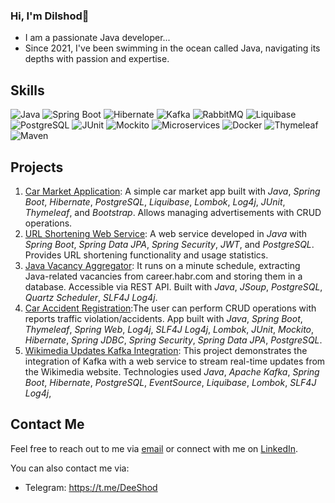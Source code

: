 ### Hi, I'm Dilshod👋
* I am a passionate Java developer...
* Since 2021, I've been swimming in the ocean called Java, navigating its depths with passion and expertise.
##

## Skills
![Java](https://img.shields.io/badge/-Java-007396?style=flat-square&logo=java&logoColor=white)
![Spring Boot](https://img.shields.io/badge/-Spring%20Boot-6DB33F?style=flat-square&logo=spring&logoColor=white)
![Hibernate](https://img.shields.io/badge/-Hibernate-59666C?style=flat-square&logo=hibernate&logoColor=white)
![Kafka](https://img.shields.io/badge/-Kafka-231F20?style=flat-square&logo=apache-kafka&logoColor=white)
![RabbitMQ](https://img.shields.io/badge/-RabbitMQ-FF6600?style=flat-square&logo=rabbitmq&logoColor=white)
![Liquibase](https://img.shields.io/badge/-Liquibase-F8921D?style=flat-square&logo=liquibase&logoColor=white)
![PostgreSQL](https://img.shields.io/badge/-PostgreSQL-336791?style=flat-square&logo=postgresql&logoColor=white)
![JUnit](https://img.shields.io/badge/-JUnit-25A162?style=flat-square&logo=junit&logoColor=white)
![Mockito](https://img.shields.io/badge/-Mockito-EE7A3B?style=flat-square&logo=mockito&logoColor=white)
![Microservices](https://img.shields.io/badge/-Microservices-00ADD8?style=flat-square&logo=microservices&logoColor=white)
![Docker](https://img.shields.io/badge/-Docker-2496ED?style=flat-square&logo=docker&logoColor=white)
![Thymeleaf](https://img.shields.io/badge/-Thymeleaf-005F0F?style=flat-square&logo=thymeleaf&logoColor=white)
![Maven](https://img.shields.io/badge/-Maven-C71A36?style=flat-square&logo=apache-maven&logoColor=white)

## Projects
1. [Car Market Application](https://github.com/dilshod-musakhanov/job4j_cars): A simple car market app built with *Java*, *Spring Boot*, *Hibernate*, *PostgreSQL*, *Liquibase*, *Lombok*, *Log4j*, *JUnit*, *Thymeleaf*, and *Bootstrap*. Allows managing advertisements with CRUD operations.
2. [URL Shortening Web Service](https://github.com/dilshod-musakhanov/job4j_url_shortcut): A web service developed in *Java* with *Spring Boot*, *Spring Data JPA*, *Spring Security*, *JWT*, and *PostgreSQL*. Provides URL shortening functionality and usage statistics.
3. [Java Vacancy Aggregator](https://github.com/dilshod-musakhanov/job4j_grabber): It runs on a minute schedule, extracting Java-related vacancies from career.habr.com and storing them in a database. Accessible via REST API. Built with *Java*, *JSoup*, *PostgreSQL*, *Quartz Scheduler*, *SLF4J Log4j*.
4. [Car Accident Registration](https://github.com/dilshod-musakhanov/job4j_accidents):The user can perform CRUD operations with reports traffic violation/accidents. App built with
*Java*, *Spring Boot*, *Thymeleaf*, *Spring Web*, *Log4j*, *SLF4J Log4j*, *Lombok*, *JUnit*, *Mockito*, *Hibernate*, *Spring JDBC*, *Spring Security*, *Spring Data JPA*, *PostgreSQL*.
5. [Wikimedia Updates Kafka Integration](https://github.com/dilshod-musakhanov/Kafka-with-real-time-stream): This project demonstrates the integration of Kafka with a web service to stream real-time updates from the Wikimedia website. Technologies used *Java*, *Apache Kafka*, *Spring Boot*, *Hibernate*, *PostgreSQL*, *EventSource*, *Liquibase*, *Lombok*, *SLF4J Log4j*,

## Contact Me
Feel free to reach out to me via [email](mailto:musakhanov@yahoo.com) or connect with me on [LinkedIn](https://www.linkedin.com/in/dilshod-musakhanov-b80a8274/).

You can also contact me via:
- Telegram: https://t.me/DeeShod


